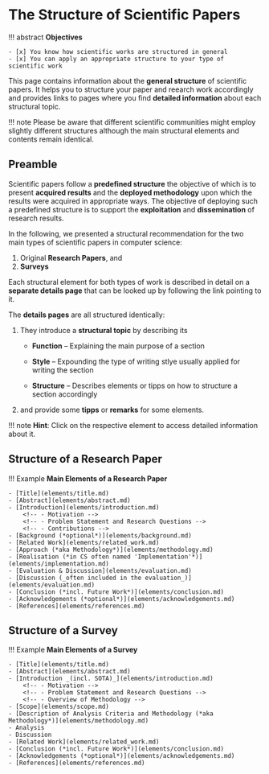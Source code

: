 # The Structure of Scientific Papers

!!! abstract
    **Objectives**

    - [x] You know how scientific works are structured in general
    - [x] You can apply an appropriate structure to your type of scientific work


This page contains information about the **general structure** of scientific papers. It helps you to structure your paper and reearch work accordingly and provides links to pages where you find **detailed information** about each structural topic. 

!!! note
    Please be aware that different scientific communities might employ slightly different structures although the main structural elements and contents remain identical.


## Preamble

Scientific papers follow a **predefined structure** the objective of which is to present **acquired results** and the **deployed methodology** upon which the results were acquired in appropriate ways. The objective of deploying such a predefined structure is to support the **exploitation** and **dissemination** of research results. 

In the following, we presented a structural recommendation for the two main types of scientific papers in computer science:

1. Original **Research Papers**, and
2. **Surveys**

Each structural element for both types of work is described in detail on a **separate details page** that can be looked up by following the link pointing to it.

The **details pages** are all structured identically:  

1. They introduce a **structural topic** by describing its

    * **Function** –
        Explaining the main purpose of a section

    * **Style** –
        Expounding the type of writing stlye usually applied for writing the section

    * **Structure** –
        Describes elements or tipps on how to structure a section accordingly

2. and provide some **tipps** or **remarks** for some elements.

<!-- The following fields contain a list of the main elements separated by the different types of scientific papers (for this course, we distinguish between the two main types of papers in CS – original research paper and surveys).  -->

!!! note
    **Hint**: Click on the respective element to access detailed information about it. 


## Structure of a Research Paper

!!! Example
    **Main Elements of a Research Paper**

    - [Title](elements/title.md)
    - [Abstract](elements/abstract.md)
    - [Introduction](elements/introduction.md)
        <!-- - Motivation -->
        <!-- - Problem Statement and Research Questions -->
        <!-- - Contributions -->
    - [Background (*optional*)](elements/background.md)
    - [Related Work](elements/related_work.md) 
    - [Approach (*aka Methodology*)](elements/methodology.md)
    - [Realisation (*in CS often named 'Implementation'*)](elements/implementation.md)
    - [Evaluation & Discussion](elements/evaluation.md)
    - [Discussion (_often included in the evaluation_)](elements/evaluation.md) 
    - [Conclusion (*incl. Future Work*)](elements/conclusion.md)
    - [Acknowledgements (*optional*)](elements/acknowledgements.md)
    - [References](elements/references.md)



## Structure of a Survey

!!! Example
    **Main Elements of a Survey**

    - [Title](elements/title.md)
    - [Abstract](elements/abstract.md)
    - [Introduction _(incl. SOTA)_](elements/introduction.md) 
        <!-- - Motivation -->
        <!-- - Problem Statement and Research Questions -->
        <!-- - Overview of Methodology -->
    - [Scope](elements/scope.md)
    - [Description of Analysis Criteria and Methodology (*aka Methodology*)](elements/methodology.md)
    - Analysis
    - Discussion
    - [Related Work](elements/related_work.md)
    - [Conclusion (*incl. Future Work*)](elements/conclusion.md)
    - [Acknowledgements (*optional*)](elements/acknowledgements.md)
    - [References](elements/references.md)





<!-- ## Details

* [Title](elements/title.md)
* [Abstract](elements/abstract.md)
* [Introduction](elements/introduction.md)
* [The Background Section](elements/background.md)
* [Related Work](elements/related_work.md)
* [Approach (*aka Methodology*)](elements/methodology.md) -->

